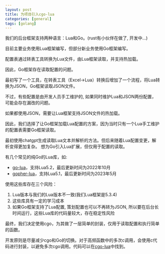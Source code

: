 ```yaml
---
layout: post
title: 为项目引入cgo-lua
categories: [general]
tags: [golang]
---
```


我们的后台框架支持两种语言：Lua和Go。(rust有小伙伴在做了, 开发中...)

目前主要业务使用Lua框架编写，但部分新业务使用Go框架编写。

配置表通过转表工具转换为Lua文件，由Lua框架读取，并支持热加载。

因此，Go框架存在读取配置的问题。

最初写了一个工具，在转表工具（Excel->Lua）转换后增加了一个流程，将Lua转换为JSON，Go框架读取JSON文件。

不过，有些配置是由开发人员手工维护的, 如果同时维护Lua和JSON两份配置，可能会存在漏改的问题。

如果都使用JSON，需要让Lua框架支持JSON文件的热加载。

因此，我们选择了让Go框架加载Lua配置的方案，因为当时只有一个Lua手工维护的配置表需要Go框架读取。

最初使用chatgpt生成读取Lua文本并解析的方法。但后来随着Lua配置变更，解析变得更加复杂。 想为Go引入Lua扩展，但仅用于配置的读取。

有几个常见的纯Go的Lua库，如:

* [go-lua](https://github.com/Shopify/go-lua)，支持Lua5.2，最后更新时间为2022年10月
* [gopher-lua](https://github.com/yuin/gopher-lua)，支持Lua5.1，最后更新时间为2023年5月

使用这些库存在三个风险：

1. Lua版本与我们的Lua版本不一致(我们Lua框架是5.3.4)
1. 这些库具有一定的学习成本
1. 如果Go框架支持了Lua配置, 策划配置也可以不再转为JSON, 所以要在后台长时间运行，这些Lua库的代码量较大，存在稳定性风险

最终，我们决定使用cgo，为其做了一层简单的封装，仅用于读取配置和执行简单的函数。

开发原则是尽量减少cgo和Go的切换。对于高频函数中的多次c调用，会使用c代码进行封装，以避免多次cgo调用。代码可以在[cgo-lua](https://github.com/dpull/cgo-lua)中找到。

